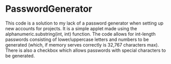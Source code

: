# PasswordGenerator
This code is a solution to my lack of a password generator when setting up new accounts for projects. It is a simple applet made using the alphanumeric.substring(int, int) function. The code allows for int-length passwords consisting of lower/uppercase letters and numbers to be generated (which, if memory serves correctly is 32,767 characters max). There is also a checkbox which allows passwords with special characters to be generated. 
